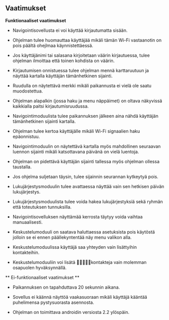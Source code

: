 ## Vaatimukset 

**Funktionaaliset vaatimukset**

- Navigointisovellusta ei voi käyttää kirjautumatta sisään.

- Ohjelman tulee huomauttaa käyttäjää mikäli tämän Wi-Fi vastaanotin on pois päältä ohejlmaa käynnistettäessä.

- Jos käyttäjänimi tai salasana kirjoitetaan väärin kirjautuessa, tulee ohjelman ilmoittaa että toinen kohdista on väärin.

- Kirjautumisen onnistuessa tulee ohjelman mennä karttaruutuun ja näyttää kartalla käyttäjän tämänhetkinen sijainti.

- Ruudulla on näytettävä merkki mikäli paikannusta ei vielä ole saatu muodostettua.

- Ohjelman alapalkin (jossa haku ja menu näppäimet) on oltava näkyvissä kaikkialla paitsi kirjautumisruudussa.

- Navigointimoduulista tulee paikannuksen jälkeen aina nähdä käyttäjän tämänhetkinen sijainti kartalla.

- Ohjelman tulee kertoa käyttäjälle mikäli Wi-Fi signaalien haku epäonnistuu.

- Navigointimoduulin on näytettävä kartalla myös mahdollinen seuraavan luennon sijainti mikäli katsottavana päivänä on vielä luentoja.

- Ohjelman on pidettävä käyttäjän sijainti tallessa myös ohjelman ollessa taustalla.

- Jos ohjelma suljetaan täysin, tulee sijainnin seurannan kytkeytyä pois.

- Lukujärjestysmoduulin tulee avattaessa näyttää vain sen hetkisen päivän lukujärjestys.

- Lukujärjestysmoduulista tulee voida hakea lukujärjestyksiä sekä ryhmän että toteutuksen tunnuksilla.

- Navigointisovelluksen näyttämää kerrosta täytyy voida vaihtaa manuaalisesti.

- Keskustelumoduuli on saatava haluttaessa asetuksista pois käytöstä jolloin se ei ennen päällekyntentää näy menu valikon alla.

- Keskustelumoduulissa käyttäjä saa yhteyden vain lisättyihin kontakteihin.

- Keskustelumoduuliin voi lisätä kontakteja vain molemman osapuolen hyväksynnällä.


** Ei-funktionaaliset vaatimukset **

- Paikannuksen on tapahduttava 20 sekunnin aikana.

- Sovellus ei käännä näyttöä vaakasuoraan mikäli käyttäjä kääntää puhelimensa pystysuorasta asennosta.

- Ohjelman on toimittava androidin versiosta 2.2 ylöspäin.





